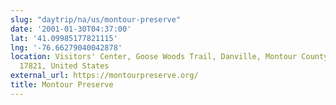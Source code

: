 ```yaml
---
slug: "daytrip/na/us/montour-preserve"
date: '2001-01-30T04:37:00'
lat: '41.09985177821115'
lng: '-76.66279040042878'
location: Visitors' Center, Goose Woods Trail, Danville, Montour County, Pennsylvania,
  17821, United States
external_url: https://montourpreserve.org/
title: Montour Preserve
---
```



